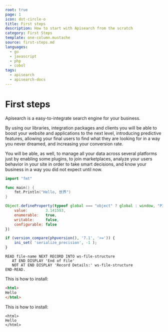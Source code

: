 ```yaml
---
root: true
page: 1
icon: dot-circle-o
title: First steps
description: How to start with Apisearch from the scratch
category: First Steps
template: one-column.mustache
source: first-steps.md
languages: 
  - go
  - javascript
  - php
  - cobol
tags:
  - apisearch
  - apisearch-docs
---
```


# First steps

Apisearch is a easy-to-integrate search engine for your business.

By using our libraries, integration packages and clients you will be able to
boost your website and applications to the next level, introducing predictive 
features, allowing your final users to find what they are looking for in a way 
you never dreamed, and increasing your conversion rate.

You will be able, as well, to manage all your data across several platforms just
by enabling some plugins, to join marketplaces, analyze your users behavior in 
your site in order to take smart decisions, and know your business in a way you
did not expect until now.

```go
import "fmt"

func main() {
	fmt.Println("Hello, 世界")
}
```

```javascript
Object.defineProperty(typeof global === "object" ? global : window, "PI", {
    value:        3.141593,
    enumerable:   true,
    writable:     false,
    configurable: false
})
```

```php
if (version_compare(phpversion(), '7.1', '>=')) {
    ini_set( 'serialize_precision', -1 );
}
```

```cobol
READ file-name NEXT RECORD INTO ws-file-structure
   AT END DISPLAY 'End of File'
   NOT AT END DISPLAY 'Record Details:' ws-file-structure
END-READ.
```

This is how to install:
```html
<html>
Hello
</html>
```
This is how to install:
```javascript::ignore
<html>
Hello
</html>
```